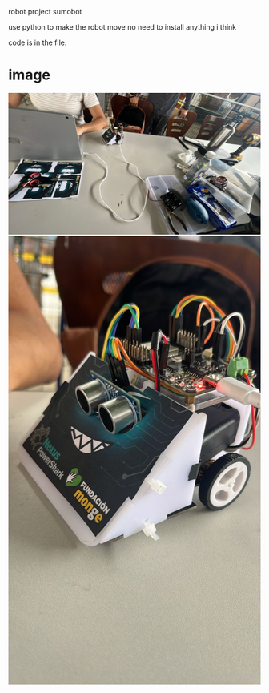
robot project sumobot

use python to make the robot move
no need to install anything i think

code is in the file.

# image
![robot](img1.jpeg)
![something](img2.jpeg)
